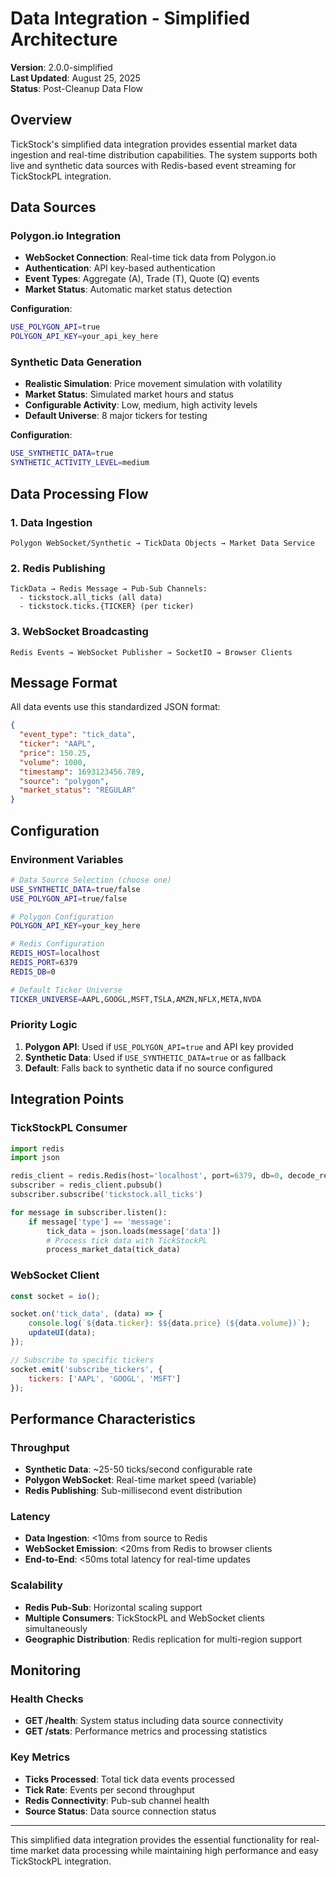 # Data Integration - Simplified Architecture

**Version**: 2.0.0-simplified  
**Last Updated**: August 25, 2025  
**Status**: Post-Cleanup Data Flow

## Overview

TickStock's simplified data integration provides essential market data ingestion and real-time distribution capabilities. The system supports both live and synthetic data sources with Redis-based event streaming for TickStockPL integration.

## Data Sources

### Polygon.io Integration
- **WebSocket Connection**: Real-time tick data from Polygon.io
- **Authentication**: API key-based authentication
- **Event Types**: Aggregate (A), Trade (T), Quote (Q) events
- **Market Status**: Automatic market status detection

**Configuration**:
```bash
USE_POLYGON_API=true
POLYGON_API_KEY=your_api_key_here
```

### Synthetic Data Generation
- **Realistic Simulation**: Price movement simulation with volatility
- **Market Status**: Simulated market hours and status
- **Configurable Activity**: Low, medium, high activity levels
- **Default Universe**: 8 major tickers for testing

**Configuration**:
```bash
USE_SYNTHETIC_DATA=true
SYNTHETIC_ACTIVITY_LEVEL=medium
```

## Data Processing Flow

### 1. Data Ingestion
```
Polygon WebSocket/Synthetic → TickData Objects → Market Data Service
```

### 2. Redis Publishing
```
TickData → Redis Message → Pub-Sub Channels:
  - tickstock.all_ticks (all data)
  - tickstock.ticks.{TICKER} (per ticker)
```

### 3. WebSocket Broadcasting
```
Redis Events → WebSocket Publisher → SocketIO → Browser Clients
```

## Message Format

All data events use this standardized JSON format:

```json
{
  "event_type": "tick_data",
  "ticker": "AAPL",
  "price": 150.25,
  "volume": 1000,
  "timestamp": 1693123456.789,
  "source": "polygon",
  "market_status": "REGULAR"
}
```

## Configuration

### Environment Variables
```bash
# Data Source Selection (choose one)
USE_SYNTHETIC_DATA=true/false
USE_POLYGON_API=true/false

# Polygon Configuration
POLYGON_API_KEY=your_key_here

# Redis Configuration
REDIS_HOST=localhost
REDIS_PORT=6379
REDIS_DB=0

# Default Ticker Universe
TICKER_UNIVERSE=AAPL,GOOGL,MSFT,TSLA,AMZN,NFLX,META,NVDA
```

### Priority Logic
1. **Polygon API**: Used if `USE_POLYGON_API=true` and API key provided
2. **Synthetic Data**: Used if `USE_SYNTHETIC_DATA=true` or as fallback
3. **Default**: Falls back to synthetic data if no source configured

## Integration Points

### TickStockPL Consumer
```python
import redis
import json

redis_client = redis.Redis(host='localhost', port=6379, db=0, decode_responses=True)
subscriber = redis_client.pubsub()
subscriber.subscribe('tickstock.all_ticks')

for message in subscriber.listen():
    if message['type'] == 'message':
        tick_data = json.loads(message['data'])
        # Process tick data with TickStockPL
        process_market_data(tick_data)
```

### WebSocket Client
```javascript
const socket = io();

socket.on('tick_data', (data) => {
    console.log(`${data.ticker}: $${data.price} (${data.volume})`);
    updateUI(data);
});

// Subscribe to specific tickers
socket.emit('subscribe_tickers', {
    tickers: ['AAPL', 'GOOGL', 'MSFT']
});
```

## Performance Characteristics

### Throughput
- **Synthetic Data**: ~25-50 ticks/second configurable rate
- **Polygon WebSocket**: Real-time market speed (variable)
- **Redis Publishing**: Sub-millisecond event distribution

### Latency
- **Data Ingestion**: <10ms from source to Redis
- **WebSocket Emission**: <20ms from Redis to browser clients
- **End-to-End**: <50ms total latency for real-time updates

### Scalability
- **Redis Pub-Sub**: Horizontal scaling support
- **Multiple Consumers**: TickStockPL and WebSocket clients simultaneously
- **Geographic Distribution**: Redis replication for multi-region support

## Monitoring

### Health Checks
- **GET /health**: System status including data source connectivity
- **GET /stats**: Performance metrics and processing statistics

### Key Metrics
- **Ticks Processed**: Total tick data events processed
- **Tick Rate**: Events per second throughput
- **Redis Connectivity**: Pub-sub channel health
- **Source Status**: Data source connection status

---

This simplified data integration provides the essential functionality for real-time market data processing while maintaining high performance and easy TickStockPL integration.